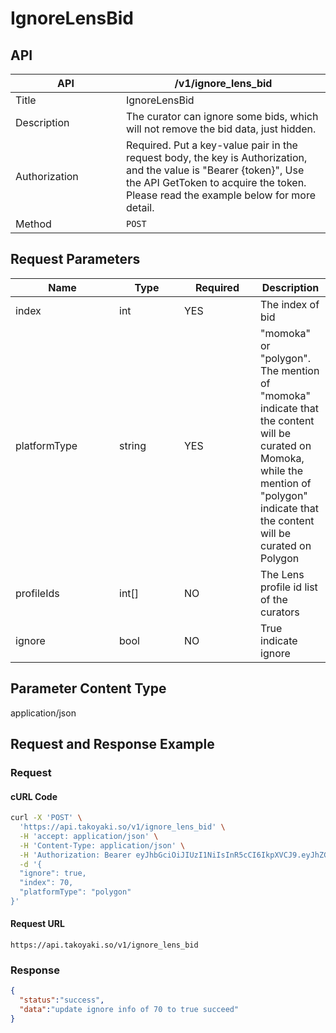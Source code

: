 # IgnoreLensBid

## API

<table><thead><tr><th width="161">API</th><th>/v1/ignore_lens_bid</th></tr></thead><tbody><tr><td>Title</td><td>IgnoreLensBid</td></tr><tr><td>Description</td><td>The curator can ignore some bids, which will not remove the bid data, just hidden.</td></tr><tr><td>Authorization</td><td>Required. Put a key-value pair in the request body, the key is Authorization, and the value is "Bearer {token}", Use the API GetToken to acquire the token. Please read the example below for more detail.</td></tr><tr><td>Method</td><td><code>POST</code></td></tr></tbody></table>

## Request Parameters

<table><thead><tr><th width="150">Name</th><th width="88">Type</th><th width="106">Required</th><th>Description</th></tr></thead><tbody><tr><td>index</td><td>int</td><td>YES</td><td>The index of bid</td></tr><tr><td>platformType</td><td>string</td><td>YES</td><td>"momoka" or "polygon". The mention of "momoka" indicate that the content will be curated on Momoka, while the mention of "polygon" indicate that the content will be curated on Polygon</td></tr><tr><td>profileIds</td><td>int[]</td><td>NO</td><td>The Lens profile id list of the curators</td></tr><tr><td>ignore</td><td>bool</td><td>NO</td><td>True indicate ignore</td></tr></tbody></table>

## Parameter Content Type

application/json

## Request and Response Example

### Request

#### cURL Code

```bash
curl -X 'POST' \
  'https://api.takoyaki.so/v1/ignore_lens_bid' \
  -H 'accept: application/json' \
  -H 'Content-Type: application/json' \
  -H 'Authorization: Bearer eyJhbGciOiJIUzI1NiIsInR5cCI6IkpXVCJ9.eyJhZGRyZXNzIjoiMHg4N0E0Nzk4NTY3MTM1YUQ4ZkYxZDM4MGRmMThEQmI2M2REMjc3MWM4IiwidHlwZSI6InRva2VuIiwiZXhwIjoxNjkwOTc3MTA2fQ.oUIK9CLarLGRGlff08YufSiQxkZ3D-hhWREfhbVgEYE' \
  -d '{
  "ignore": true,
  "index": 70,
  "platformType": "polygon"
}'
```

#### Request URL

`https://api.takoyaki.so/v1/ignore_lens_bid`

### Response

```json
{
  "status":"success",
  "data":"update ignore info of 70 to true succeed"
}
```
